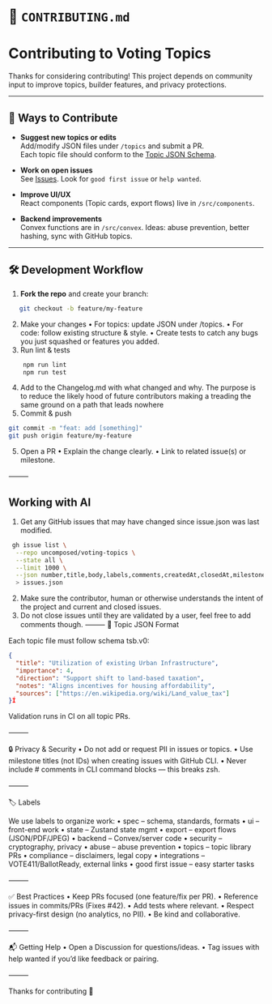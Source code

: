 # 📄 `CONTRIBUTING.md`

# Contributing to Voting Topics

Thanks for considering contributing! This project depends on community input to improve topics, builder features, and privacy protections.

---

## 🧭 Ways to Contribute

- **Suggest new topics or edits**  
  Add/modify JSON files under `/topics` and submit a PR.  
  Each topic file should conform to the [Topic JSON Schema](docs/topic-schema.json).

- **Work on open issues**  
  See [Issues](https://github.com/uncomposed/voting-topics/issues). Look for `good first issue` or `help wanted`.

- **Improve UI/UX**  
  React components (Topic cards, export flows) live in `/src/components`.

- **Backend improvements**  
  Convex functions are in `/src/convex`. Ideas: abuse prevention, better hashing, sync with GitHub topics.

---

## 🛠 Development Workflow

1. **Fork the repo** and create your branch:
```zsh
   git checkout -b feature/my-feature
```
2.	Make your changes
•	For topics: update JSON under /topics.
•	For code: follow existing structure & style.
•	Create tests to catch any bugs you just squashed or features you added.
3.	Run lint & tests
```zsh
    npm run lint
    npm run test
```
4. Add to the Changelog.md with what changed and why. The purpose is to reduce the likely hood of future contributors making a treading the same ground on a path that leads nowhere
4.	Commit & push
```zsh
git commit -m "feat: add [something]"
git push origin feature/my-feature
```

5.	Open a PR
•	Explain the change clearly.
•	Link to related issue(s) or milestone.

⸻
## Working with AI
1. Get any GitHub issues that may have changed since issue.json was last modified.  
```zsh
 gh issue list \
  --repo uncomposed/voting-topics \
  --state all \
  --limit 1000 \
  --json number,title,body,labels,comments,createdAt,closedAt,milestone \
  > issues.json
```
2. Make sure the contributor, human or otherwise understands the intent of the project and current and closed issues.
3. Do not close issues until they are validated by a user, feel free to add comments though. 
⸻
🧾 Topic JSON Format

Each topic file must follow schema tsb.v0:
```json
{
  "title": "Utilization of existing Urban Infrastructure",
  "importance": 4,
  "direction": "Support shift to land-based taxation",
  "notes": "Aligns incentives for housing affordability",
  "sources": ["https://en.wikipedia.org/wiki/Land_value_tax"]
}Í
```
Validation runs in CI on all topic PRs.

⸻

🔒 Privacy & Security
	•	Do not add or request PII in issues or topics.
	•	Use milestone titles (not IDs) when creating issues with GitHub CLI.
	•	Never include # comments in CLI command blocks — this breaks zsh.

⸻

🏷 Labels

We use labels to organize work:
	•	spec – schema, standards, formats
	•	ui – front-end work
	•	state – Zustand state mgmt
	•	export – export flows (JSON/PDF/JPEG)
	•	backend – Convex/server code
	•	security – cryptography, privacy
	•	abuse – abuse prevention
	•	topics – topic library PRs
	•	compliance – disclaimers, legal copy
	•	integrations – VOTE411/BallotReady, external links
	•	good first issue – easy starter tasks

⸻

✅ Best Practices
	•	Keep PRs focused (one feature/fix per PR).
	•	Reference issues in commits/PRs (Fixes #42).
	•	Add tests where relevant.
	•	Respect privacy-first design (no analytics, no PII).
	•	Be kind and collaborative.

⸻

📬 Getting Help
	•	Open a Discussion for questions/ideas.
	•	Tag issues with help wanted if you’d like feedback or pairing.

⸻

Thanks for contributing 💜
